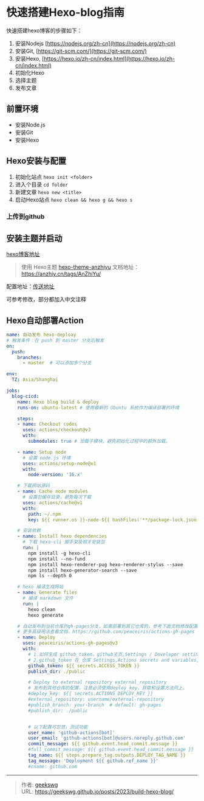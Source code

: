 # 快速搭建Hexo-blog指南


快速搭建hexo博客的步骤如下：

1. 安装Nodejs [https://nodejs.org/zh-cn](https://nodejs.org/zh-cn)
2. 安装Git, [https://git-scm.com/](https://git-scm.com/)
3. 安装Hexo, [https://hexo.io/zh-cn/index.html](https://hexo.io/zh-cn/index.html)
4. 初始化Hexo
5. 选择主题
6. 发布文章
<!--more-->

## 前置环境

* 安装Node.js
* 安装Git
* 安装Hexo

## Hexo安装与配置

1. 初始化站点 `hexo init <folder>`
2. 进入个目录 `cd folder`
3. 新建文章 `hexo new <title>`
4. 启动Hexo站点 `hexo clean && hexo g && hexo s`

### 上传到github

## 安装主题并启动

[hexo博客地址](https://hexo.geekswg.top/)

> 使用 Hexo主题  [hexo-theme-anzhiyu](https://github.com/fixit-theme/hexo-theme-anzhiyu.git)
文档地址：https://anzhiy.cn/tags/AnZhiYu/

配置地址：[传送地址](https://github.com/gavinblog/blog-anzhiyu/blob/master/_config.anzhiyu.yml)

可参考修改，部分都加入中文注释

## Hexo自动部署Action

```yaml
name: 自动发布 hexo-deploay
# 触发条件：在 push 到 master 分支后触发
on:
  push:
    branches: 
      - master  # 可以添加多个分支

env:
  TZ: Asia/Shanghai

jobs:
  blog-cicd:
    name: Hexo blog build & deploy
    runs-on: ubuntu-latest # 使用最新的 Ubuntu 系统作为编译部署的环境

    steps:
    - name: Checkout codes
      uses: actions/checkout@v3
      with:
        submodules: true # 加载子模块，避免初始化过程中的额外加载。

    - name: Setup node
      # 设置 node.js 环境
      uses: actions/setup-node@v1
      with:
        node-version: '16.x'

    # 下载网站源码
    - name: Cache node modules
      # 设置包缓存目录，避免每次下载
      uses: actions/cache@v1
      with:
        path: ~/.npm
        key: ${{ runner.os }}-node-${{ hashFiles('**/package-lock.json') }}

    # 安装依赖
    - name: Install hexo dependencies
      # 下载 hexo-cli 脚手架及相关安装包
      run: |
        npm install -g hexo-cli
        npm install --no-fund
        npm install hexo-renderer-pug hexo-renderer-stylus --save
        npm install hexo-generator-search --save
        npm ls --depth 0

    # hexo 编译生成网站
    - name: Generate files
      # 编译 markdown 文件
      run: |
        hexo clean
        hexo generate

    # 自动发布到当前仓库的gh-pages分支，如需部署到其它仓库的，参考下面文档修改配置即可
    # 更多高级用法查看文档，https://github.com/peaceiris/actions-gh-pages
    - name: Deploy
      uses: peaceiris/actions-gh-pages@v3
      with:
        # 1.如何生成 github_token，github主页,Settings / Developer settings / Personal access tokens (classic)
        # 2.github_token 在 仓库 Settings,Actions secrets and variables,设置
        github_token: ${{ secrets.ACCESS_TOKEN }}
        publish_dir: ./public

        # Deploy to external repository external_repository
        # 发布到其他仓库的配置，注意必须使用deploy_key，获取和设置方法同上。
        #deploy_key: ${{ secrets.ACTIONS_DEPLOY_KEY }}
        #external_repository: username/external-repository
        #publish_branch: your-branch  # default: gh-pages
        #publish_dir: ./public


        # 以下配置可忽悠，测试功能
        user_name: 'github-actions[bot]'
        user_email: 'github-actions[bot]@users.noreply.github.com'
        commit_message: ${{ github.event.head_commit.message }}
        #full_commit_message: ${{ github.event.head_commit.message }}
        tag_name: ${{ steps.prepare_tag.outputs.DEPLOY_TAG_NAME }}
        tag_message: 'Deployment ${{ github.ref_name }}'
        #cname: github.com

```


---

> 作者: [geekswg](https://geekswg.github.io)  
> URL: https://geekswg.github.io/posts/2023/build-hexo-blog/  

